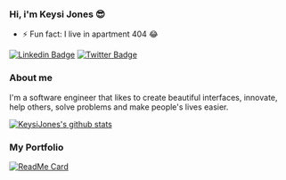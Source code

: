 ### Hi, i'm Keysi Jones 😎

<!--
**KeysiJones/KeysiJones** is a ✨ _special_ ✨ repository because its `README.md` (this file) appears on your GitHub profile.

Here are some ideas to get you started:

- 🔭 I’m currently working on ...
- 🌱 I’m currently learning ...
- 👯 I’m looking to collaborate on ...
- 🤔 I’m looking for help with ...
- 💬 Ask me about ...
- 📫 How to reach me: ...
- 😄 Pronouns: ...
- ⚡ Fun fact: ...
-->
<!--
- 🔭 I’m currently working on ...
- 🌱 I’m currently learning ...
- 👯 I’m looking to collaborate on ...
- 🤔 I’m looking for help with ...
- 💬 Ask me about ...
- 📫 How to reach me: ...
- 😄 Pronouns: ... -->

- ⚡ Fun fact: I live in apartment 404 😂

[![Linkedin Badge](https://img.shields.io/badge/-LinkedIn-black?style=flat-square&logo=Linkedin&logoColor=white&link=https://www.linkedin.com/in/keysijones/)](https://www.linkedin.com/in/keysijones/) [![Twitter Badge](https://img.shields.io/badge/-twitter-black?style=flat-square&logo=Twitter&logoColor=white&link=https://twitter.com/keysi_jones)](https://twitter.com/keysi_jones)

### About me

I'm a software engineer that likes to create beautiful
interfaces, innovate, help others, solve problems and make
people's lives easier.<!--and technical instructor at [@treinaweb](https://www.treinaweb.com.br/).-->

[![KeysiJones's github stats](https://github-readme-stats.vercel.app/api?username=KeysiJones&theme=tokyonight&show_icons=true)](https://github.com/KeysiJones/)

<!--
- [Courses](https://www.treinaweb.com.br/cursos-online?q=fagner+pinheiro) 👨🏼‍🏫 - It's are technical courses on many technologies, such as Django, Flask, Python, Kotlin, Flutter, Dart, Git and more
- [Blog](https://www.treinaweb.com.br/blog/author/fagner-pinheiro/) ✍🏼 - I'm write about many things.
- [Website](https://fagnerpsantos.dev/) 💻 - Working on it.

-->

### My Portfolio

[![ReadMe Card](https://github-readme-stats.vercel.app/api/pin/?username=KeysiJones&repo=KeysiJones&theme=tokyonight&show_icons=true)](https://github.com/KeysiJones/KeysiJones)
